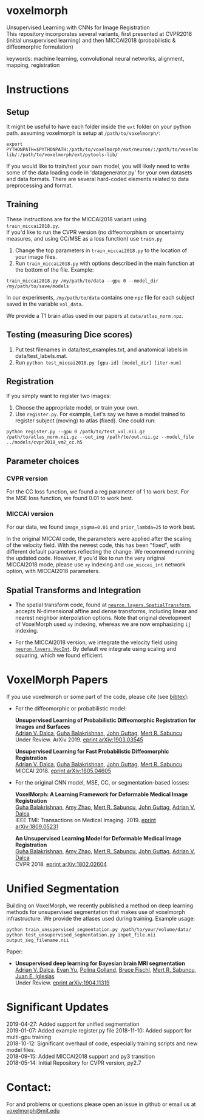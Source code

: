 # voxelmorph
Unsupervised Learning with CNNs for Image Registration  
This repository incorporates several variants, first presented at CVPR2018 (initial unsupervised learning) and then MICCAI2018  (probabilistic & diffeomorphic formulation)

keywords: machine learning, convolutional neural networks, alignment, mapping, registration

# Instructions

## Setup
It might be useful to have each folder inside the `ext` folder on your python path. 
assuming voxelmorph is setup at `/path/to/voxelmorph/`:

```
export PYTHONPATH=$PYTHONPATH:/path/to/voxelmorph/ext/neuron/:/path/to/voxelmorph/ext/pynd-lib/:/path/to/voxelmorph/ext/pytools-lib/
```

If you would like to train/test your own model, you will likely need to write some of the data loading code in 'datagenerator.py' for your own datasets and data formats. There are several hard-coded elements related to data preprocessing and format. 


## Training
These instructions are for the MICCAI2018 variant using `train_miccai2018.py`.  
If you'd like to run the CVPR version (no diffeomorphism or uncertainty measures, and using CC/MSE as a loss function) use `train.py`

1. Change the top parameters in `train_miccai2018.py` to the location of your image files.
2. Run `train_miccai2018.py` with options described in the main function at the bottom of the file. Example:  
```
train_miccai2018.py /my/path/to/data --gpu 0 --model_dir /my/path/to/save/models 
```

In our experiments, `/my/path/to/data` contains one `npz` file for each subject saved in the variable `vol_data`.

We provide a T1 brain atlas used in our papers at `data/atlas_norm.npz`.

## Testing (measuring Dice scores)
1. Put test filenames in data/test_examples.txt, and anatomical labels in data/test_labels.mat.
2. Run `python test_miccai2018.py [gpu-id] [model_dir] [iter-num]`


## Registration
If you simply want to register two images:
1. Choose the appropriate model, or train your own.
2. Use `register.py`. For example, Let's say we have a model trained to register subject (moving) to atlas (fixed). One could run:
```
python register.py --gpu 0 /path/to/test_vol.nii.gz /path/to/atlas_norm.nii.gz --out_img /path/to/out.nii.gz --model_file ../models/cvpr2018_vm2_cc.h5 
```
## Parameter choices

### CVPR version
For the CC loss function, we found a reg parameter of 1 to work best. For the MSE loss function, we found 0.01 to work best.

### MICCAI version

For our data, we found `image_sigma=0.01` and `prior_lambda=25` to work best.

In the original MICCAI code, the parameters were applied after the scaling of the velocity field. With the newest code, this has been "fixed", with different default parameters reflecting the change. We recommend running the updated code. However, if you'd like to run the very original MICCAI2018 mode, please use `xy` indexing and `use_miccai_int` network option, with MICCAI2018 parameters.


## Spatial Transforms and Integration

- The spatial transform code, found at [`neuron.layers.SpatialTransform`](https://github.com/adalca/neuron/blob/master/neuron/layers.py), accepts N-dimensional affine and dense transforms, including linear and nearest neighbor interpolation options. Note that original development of VoxelMorph used `xy` indexing, whereas we are now emphasizing `ij` indexing.

- For the MICCAI2018 version, we integrate the velocity field using [`neuron.layers.VecInt`]((https://github.com/adalca/neuron/blob/master/neuron/layers.py)). By default we integrate using scaling and squaring, which we found efficient.

# VoxelMorph Papers

If you use voxelmorph or some part of the code, please cite (see [bibtex](citations.bib)):

  * For the diffeomorphic or probabilistic model:

    **Unsupervised Learning of Probabilistic Diffeomorphic Registration for Images and Surfaces**  
[Adrian V. Dalca](http://adalca.mit.edu), [Guha Balakrishnan](http://people.csail.mit.edu/balakg/), [John Guttag](https://people.csail.mit.edu/guttag/), [Mert R. Sabuncu](http://sabuncu.engineering.cornell.edu/)  
Under Review. ArXiv 2019. [eprint arXiv:1903.03545](https://arxiv.org/abs/1903.03545) 

    **Unsupervised Learning for Fast Probabilistic Diffeomorphic Registration**  
[Adrian V. Dalca](http://adalca.mit.edu), [Guha Balakrishnan](http://people.csail.mit.edu/balakg/), [John Guttag](https://people.csail.mit.edu/guttag/), [Mert R. Sabuncu](http://sabuncu.engineering.cornell.edu/)  
MICCAI 2018. [eprint arXiv:1805.04605](https://arxiv.org/abs/1805.04605)



* For the original CNN model, MSE, CC, or segmentation-based losses:

    **VoxelMorph: A Learning Framework for Deformable Medical Image Registration**  
[Guha Balakrishnan](http://people.csail.mit.edu/balakg/), [Amy Zhao](http://people.csail.mit.edu/xamyzhao/), [Mert R. Sabuncu](http://sabuncu.engineering.cornell.edu/), [John Guttag](https://people.csail.mit.edu/guttag/), [Adrian V. Dalca](http://adalca.mit.edu)  
IEEE TMI: Transactions on Medical Imaging. 2019. 
[eprint arXiv:1809.05231](https://arxiv.org/abs/1809.05231)

    **An Unsupervised Learning Model for Deformable Medical Image Registration**  
[Guha Balakrishnan](http://people.csail.mit.edu/balakg/), [Amy Zhao](http://people.csail.mit.edu/xamyzhao/), [Mert R. Sabuncu](http://sabuncu.engineering.cornell.edu/), [John Guttag](https://people.csail.mit.edu/guttag/), [Adrian V. Dalca](http://adalca.mit.edu)  
CVPR 2018. [eprint arXiv:1802.02604](https://arxiv.org/abs/1802.02604)

# Unified Segmentation

Building on VoxelMorph, we recently published a method on deep learning methods for unsupervised segmentation that makes use of voxelmorph infrastructure. We provide the atlases used during training. Example usage:

```
python train_unsupervised_segmentation.py /path/to/your/volume/data/
python test_unsupervised_segmentation.py input_file.nii output_seg_filename.nii
```

Paper:  
-  **Unsupervised deep learning for Bayesian brain MRI segmentation**  
[Adrian V. Dalca](http://adalca.mit.edu), [Evan Yu](https://www.bme.cornell.edu/research/grad-students/evan-yu), [Polina Golland](https://people.csail.mit.edu/polina/), [Bruce Fischl](https://www.martinos.org/user/5499), [Mert R. Sabuncu](http://sabuncu.engineering.cornell.edu/), [Juan E. Iglesias](https://sites.google.com/site/jeiglesias/)  
Under Review. [eprint arXiv:1904.11319](https://arxiv.org/abs/1904.11319)



# Significant Updates
2019-04-27: Added support for unified segmentation  
2019-01-07: Added example register.py file
2018-11-10: Added support for multi-gpu training  
2018-10-12: Significant overhaul of code, especially training scripts and new model files.  
2018-09-15: Added MICCAI2018 support and py3 transition  
2018-05-14: Initial Repository for CVPR version, py2.7


# Contact:
For and problems or questions please open an issue in github or email us at voxelmorph@mit.edu
